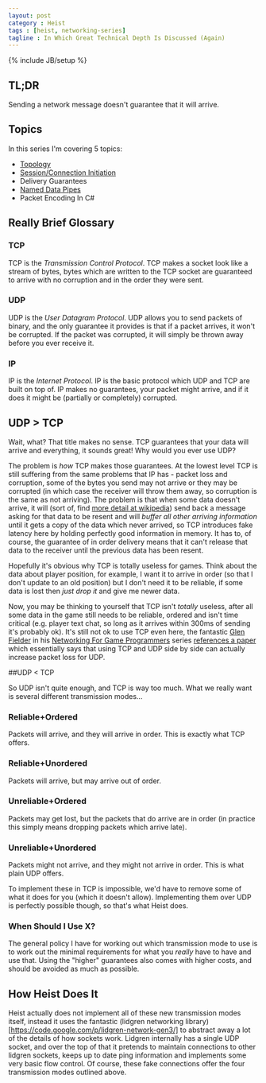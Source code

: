 ```yaml
---
layout: post
category : Heist
tags : [heist, networking-series]
tagline : In Which Great Technical Depth Is Discussed (Again)
---
```

{% include JB/setup %}


## TL;DR

Sending a network message doesn't guarantee that it will arrive.

## Topics

In this series I'm covering 5 topics:

 - [Topology](/Heist/2012/10/14/Topological-My-Dear-Watson/)
 - [Session/Connection Initiation](/Heist/2012/10/15/Get-Up-And-Initiate-That-Session/)
 - Delivery Guarantees
 - [Named Data Pipes](/Heist/2012/10/24/Wibbly-Wobbly-Pipey-Wipey/)
 - Packet Encoding In C#

## Really Brief Glossary
### TCP
TCP is the _Transmission Control Protocol_. TCP makes a socket look like a stream of bytes, bytes which are written to the TCP socket are guaranteed to arrive with no corruption and in the order they were sent.

### UDP
UDP is the _User Datagram Protocol_. UDP allows you to send packets of binary, and the only guarantee it provides is that if a packet arrives, it won't be corrupted. If the packet was corrupted, it will simply be thrown away before you ever receive it.

### IP
IP is the _Internet Protocol_. IP is the basic protocol which UDP and TCP are built on top of. IP makes no guarantees, your packet might arrive, and if it does it might be (partially or completely) corrupted.

## UDP &gt; TCP
Wait, what? That title makes no sense. TCP guarantees that your data will arrive and everything, it sounds great! Why would you ever use UDP?

The problem is _how_ TCP makes those guarantees. At the lowest level TCP is still suffering from the same problems that IP has - packet loss and corruption, some of the bytes you send may not arrive or they may be corrupted (in which case the receiver will throw them away, so corruption is the same as not arriving). The problem is that when some data doesn't arrive, it will (sort of, find [more detail at wikipedia](http://en.wikipedia.org/wiki/Transmission_Control_Protocol)) send back a message asking for that data to be resent and will _buffer all other arriving information_ until it gets a copy of the data which never arrived, so TCP introduces fake latency here by holding perfectly good information in memory. It has to, of course, the guarantee of in order delivery means that it can't release that data to the receiver until the previous data has been resent.

Hopefully it's obvious why TCP is totally useless for games. Think about the data about player position, for example, I want it to arrive in order (so that I don't update to an old position) but I don't need it to be reliable, if some data is lost then _just drop it_ and give me newer data.

Now, you may be thinking to yourself that TCP isn't _totally_ useless, after all some data in the game still needs to be reliable, ordered and isn't time critical (e.g. player text chat, so long as it arrives within 300ms of sending it's probably ok). It's still not ok to use TCP even here, the fantastic [Glen Fielder](http://gafferongames.com/) in his [Networking For Game Programmers](http://gafferongames.com/networking-for-game-programmers/) series [references a paper](http://www.isoc.org/INET97/proceedings/F3/F3_1.HTM) which essentially says that using TCP and UDP side by side can actually increase packet loss for UDP.

##UDP &lt; TCP

So UDP isn't quite enough, and TCP is way too much. What we really want is several different transmission modes...

### Reliable+Ordered
Packets will arrive, and they will arrive in order. This is exactly what TCP offers.

### Reliable+Unordered
Packets will arrive, but may arrive out of order.

### Unreliable+Ordered
Packets may get lost, but the packets that do arrive are in order (in practice this simply means dropping packets which arrive late).

### Unreliable+Unordered
Packets might not arrive, and they might not arrive in order. This is what plain UDP offers.

To implement these in TCP is impossible, we'd have to remove some of what it does for you (which it doesn't allow). Implementing them over UDP is perfectly possible though, so that's what Heist does.

### When Should I Use X?

The general policy I have for working out which transmission mode to use is to work out the minimal requirements for what you _really_ have to have and use that. Using the "higher" guarantees also comes with higher costs, and should be avoided as much as possible.

## How Heist Does It

Heist actually does not implement all of these new transmission modes itself, instead it uses the fantastic (lidgren networking library)[https://code.google.com/p/lidgren-network-gen3/] to abstract away a lot of the details of how sockets work. Lidgren internally has a single UDP socket, and over the top of that it pretends to maintain connections to other lidgren sockets, keeps up to date ping information and implements some very basic flow control. Of course, these fake connections offer the four transmission modes outlined above.